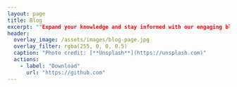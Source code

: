```yaml
---
layout: page
title: Blog
excerpt: ""Expand your knowledge and stay informed with our engaging blog posts"
header:
  overlay_image: /assets/images/blog-page.jpg
  overlay_filter: rgba(255, 0, 0, 0.5)
  caption: "Photo credit: [**Unsplash**](https://unsplash.com)"
  actions:
    - label: "Download"
      url: "https://github.com"
---
```

